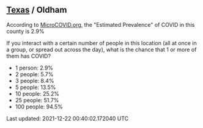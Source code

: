 
## [Texas](/united-states/texas) / Oldham

According to [MicroCOVID.org](http://microcovid.org),
the "Estimated Prevalence" of COVID in this county is 2.9%

If you interact with a certain number of people in this location
(all at once in a group, or spread out across the day), what is the chance that
1 or more of them has COVID?

- 1 person: 2.9%
- 2 people: 5.7%
- 3 people: 8.4%
- 5 people: 13.5%
- 10 people: 25.2%
- 25 people: 51.7%
- 100 people: 94.5%

Last updated: 2021-12-22 00:40:02.172040 UTC
